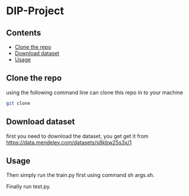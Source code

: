 # DIP-Project
## Contents
- [Clone the repo](#heading-one)
- [Download dataset](#heading-two)
- [Usage](#heading-three)
## Clone the repo
using the following command line can clone this repo in to your machine<br>
```bash 
git clone  
```


## Download dataset
first you need to download the dataset, you get get it from https://data.mendeley.com/datasets/s8kbw25s3x/1

## Usage
Then simply run the train.py first using command sh args.sh.

Finally run test.py.
